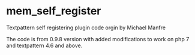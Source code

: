 # mem_self_register 
Textpattern self registering plugin code orgin by Michael Manfre

The code is from 0.9.8 version with added modifications to work on php 7 and textpattern 4.6 and above.
